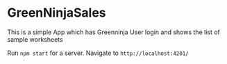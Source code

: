 # GreenNinjaSales

This is a simple App which has Greenninja User login and shows the list of sample worksheets

Run `npm start` for a server. Navigate to `http://localhost:4201/`
